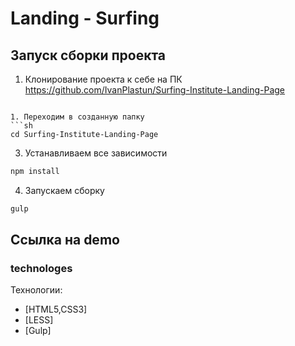 ﻿# Landing - Surfing

## Запуск сборки проекта

1. Клонирование проекта к себе на ПК               
https://github.com/IvanPlastun/Surfing-Institute-Landing-Page
```

1. Переходим в созданную папку
```sh
cd Surfing-Institute-Landing-Page
```

3. Устанавливаем все зависимости
```sh
npm install
```

4. Запускаем сборку
```sh
gulp
```
## Ссылка на demo
[2]: https://ivanplastun.github.io/Surfing-Institute-Landing-Page/app/index.html  "surfing demo"

### technologes

Технологии:

* [HTML5,CSS3]
* [LESS]
* [Gulp]